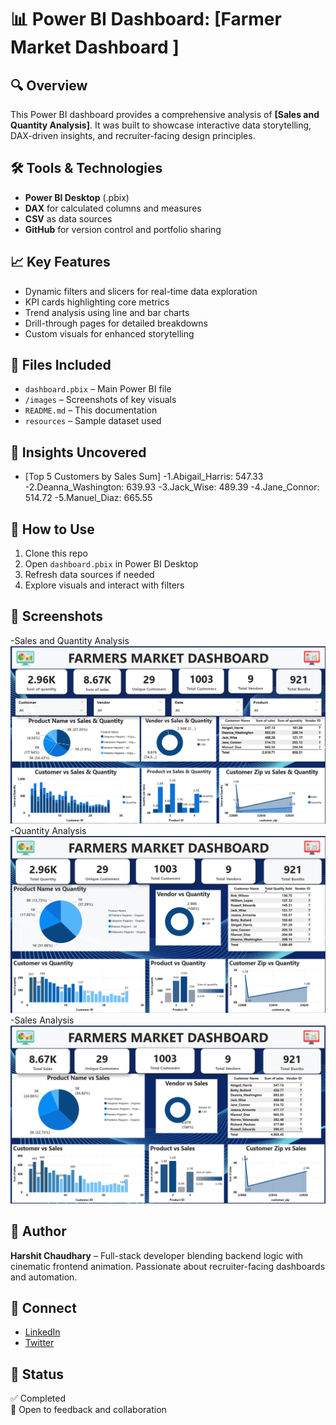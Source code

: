 # 📊 Power BI Dashboard: [Farmer Market Dashboard ]

## 🔍 Overview
This Power BI dashboard provides a comprehensive analysis of **[Sales and Quantity Analysis]**. It was built to showcase interactive data storytelling, DAX-driven insights, and recruiter-facing design principles.

## 🛠️ Tools & Technologies
- **Power BI Desktop** (.pbix)
- **DAX** for calculated columns and measures
- **CSV** as data sources
- **GitHub** for version control and portfolio sharing

## 📈 Key Features
- Dynamic filters and slicers for real-time data exploration
- KPI cards highlighting core metrics
- Trend analysis using line and bar charts
- Drill-through pages for detailed breakdowns
- Custom visuals for enhanced storytelling

## 📁 Files Included
- `dashboard.pbix` – Main Power BI file
- `/images` – Screenshots of key visuals
- `README.md` – This documentation
- `resources` –  Sample dataset used

## 🧠 Insights Uncovered
- [Top 5 Customers by Sales Sum]
  -1.Abigail_Harris: 547.33
  -2.Deanna_Washington: 639.93
  -3.Jack_Wise: 489.39
  -4.Jane_Connor: 514.72
  -5.Manuel_Diaz: 665.55

## 🚀 How to Use
1. Clone this repo
2. Open `dashboard.pbix` in Power BI Desktop
3. Refresh data sources if needed
4. Explore visuals and interact with filters

## 📸 Screenshots
-Sales and Quantity Analysis
![alt-text](./images/SalesAndQuantityAnalysis.png "Sales and Quantity Analysis")
-Quantity Analysis
![alt-text](./images/QuantityAnalysis.png "Quantity Analysis")
-Sales Analysis
![alt-text](./images/SalesAnalysis.png "Sales Analysis")
## 📢 Author
**Harshit Chaudhary** – Full-stack developer blending backend logic with cinematic frontend animation. Passionate about recruiter-facing dashboards and automation.

## 🔗 Connect
- [LinkedIn](https://www.linkedin.com/in/harshit-7217-chaudhary/)
- [Twitter](https://x.com/cha84587)

## 🏁 Status
✅ Completed  
📌 Open to feedback and collaboration

